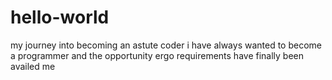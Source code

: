 # hello-world
my journey into becoming an astute coder
i have always wanted to become a programmer and the opportunity ergo requirements have finally been availed me
